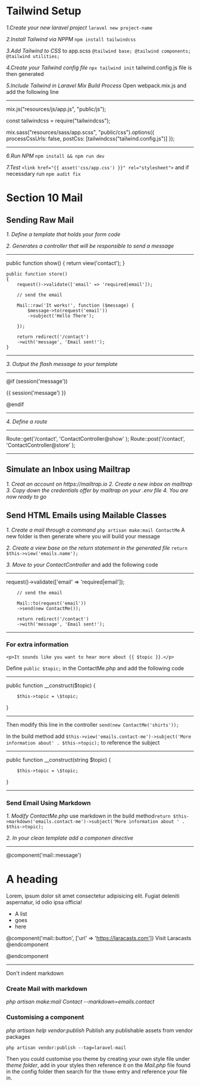 # Tailwind Setup

_1.Create your new laravel project_ `laravel new project-name`

_2.Install Tailwind via NPPM_ `npm install tailwindcss`

_3.Add Tailwind to CSS_ to app.scss
`@tailwind base; @tailwind components; @tailwind utilities;`

_4.Create your Tailwind config file_ `npx tailwind init` tailwind.config.js file is then generated

_5.Include Tailwind in Laravel Mix Build Process_ Open webpack.mix.js and add the following line

---

mix.js("resources/js/app.js", "public/js");

const tailwindcss = require("tailwindcss");

mix.sass("resources/sass/app.scss", "public/css").options({
processCssUrls: false,
postCss: [tailwindcss("tailwind.config.js")]
});

---

_6.Run NPM_ `npm install && npm run dev`

_7.Test_
`<link href="{{ asset('css/app.css') }}" rel="stylesheet">` and if necessdary run `npm audit fix`

# Section 10 Mail

## Sending Raw Mail

_1. Define a template that holds your form code_

_2. Generates a controller that will be responsible to send a message_

---

public function show()
{
return view('contact');
}

    public function store()
    {
        request()->validate(['email' => 'required|email']);

        // send the email

        Mail::raw('It works!', function ($message) {
            $message->to(request('email'))
            ->subject('Hello There');

        });

        return redirect('/contact')
        ->with('message', 'Email sent!');
    }

---

_3. Output the flash message to your template_

---

@if (session('message'))

<p class="text-green-500 text-xs mt-2">
{{ session('message') }}
</p>
@endif

---

_4. Define a route_

---

Route::get('/contact', 'ContactController@show' );
Route::post('/contact', 'ContactController@store' );

---

## Simulate an Inbox using Mailtrap

_1. Creat an account on https://mailtrap.io_
_2. Create a new inbox on mailtrap_
_3. Copy down the credentials offer by mailtrap on your .env file_
_4. You are now ready to go_

## Send HTML Emails using Mailable Classes

_1. Create a mail through a command_ `php artisan make:mail ContactMe` A new folder is then generate where you will build your message

_2. Create a view base on the return statement in the generated file_ `return $this->view('emails.name');`

_3. Move to your ContactController_ and add the following code

---

request()->validate(['email' => 'required|email']);

        // send the email

        Mail::to(request('email'))
        ->send(new ContactMe());

        return redirect('/contact')
        ->with('message', 'Email sent!');

---

### For extra information

`<p>It sounds like you want to hear more about {{ $topic }}.</p>`

Define `public $topic;` in the ContactMe.php
and add the following code

---

public function \_\_construct($topic)
    {
        
        $this->topic = \$topic;
}

---

Then modify this line in the controller `send(new ContactMe('shirts'));`

In the build method add `$this->view('emails.contact-me')->subject('More information about' . $this->topic);` to reference the subject

---

public function \_\_construct(string $topic)
    {
        
        $this->topic = \$topic;
}

---

### Send Email Using Markdown

_1. Modify ContactMe.php_ use markdown in the build method`return $this->markdown('emails.contact-me')->subject('More information about ' . $this->topic);`

_2. In your clean template add a componen directive_

---

@component('mail::message')

# A heading

Lorem, ipsum dolor sit amet consectetur adipisicing elit. Fugiat deleniti aspernatur, id odio ipsa officia!

-   A list
-   goes
-   here

@component('mail::button', ['url' => 'https://laracasts.com'])
Visit Laracasts
@endcomponent

@endcomponent

---

Don't indent markdown

### Create Mail with markdown

_php artisan make:mail Contact --markdown=emails.contact_

### Customising a component

_php artisan help vendor:publish_ Publish any publishable assets from vendor packages

`php artisan vendor:publish --tag=laravel-mail`

Then you could customise you theme by creating your own style file under _theme folder_, add in your styles then reference it on the _Mail.php_ file found in the config folder then search for the `theme` entry and reference your file in.
